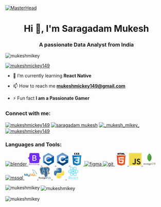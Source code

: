 
[![MasterHead](https://camo.githubusercontent.com/e52f791ef052d4de3431b34e208165107743ddc19bcdabe1cdb1d8db6baa627d/68747470733a2f2f6d656469612e74656e6f722e636f6d2f43786862663230455f456f41414141432f62616e6e65722e676966)](https://mukeshmikey.io)
<h1 align="center">Hi 👋, I'm Saragadam Mukesh</h1>
<h3 align="center">A passionate Data Analyst from India</h3>

<p align="left"> <img src="https://komarev.com/ghpvc/?username=mukeshmikey&label=Profile%20views&color=0e75b6&style=flat" alt="mukeshmikey" /> </p>

<p align="left"> <a href="https://twitter.com/mukeshmickey149" target="blank"><img src="https://img.shields.io/twitter/follow/mukeshmickey149?logo=twitter&style=for-the-badge" alt="mukeshmickey149" /></a> </p>

- 🌱 I’m currently learning **React Native**

- 📫 How to reach me **mukeshmickey149@gmail.com**

- ⚡ Fun fact **I am a Passionate Gamer**

<h3 align="left">Connect with me:</h3>
<p align="left">
<a href="https://twitter.com/mukeshmickey149" target="blank"><img align="center" src="https://raw.githubusercontent.com/rahuldkjain/github-profile-readme-generator/master/src/images/icons/Social/twitter.svg" alt="mukeshmickey149" height="30" width="40" /></a>
<a href="https://linkedin.com/in/saragadam mukesh" target="blank"><img align="center" src="https://raw.githubusercontent.com/rahuldkjain/github-profile-readme-generator/master/src/images/icons/Social/linked-in-alt.svg" alt="saragadam mukesh" height="30" width="40" /></a>
<a href="https://instagram.com/_mukesh_mikey_" target="blank"><img align="center" src="https://raw.githubusercontent.com/rahuldkjain/github-profile-readme-generator/master/src/images/icons/Social/instagram.svg" alt="_mukesh_mikey_" height="30" width="40" /></a>
<a href="https://www.leetcode.com/mukeshmickey149" target="blank"><img align="center" src="https://raw.githubusercontent.com/rahuldkjain/github-profile-readme-generator/master/src/images/icons/Social/leet-code.svg" alt="mukeshmickey149" height="30" width="40" /></a>
</p>

<h3 align="left">Languages and Tools:</h3>
<p align="left"> <a href="https://www.blender.org/" target="_blank" rel="noreferrer"> <img src="https://download.blender.org/branding/community/blender_community_badge_white.svg" alt="blender" width="40" height="40"/> </a> <a href="https://getbootstrap.com" target="_blank" rel="noreferrer"> <img src="https://raw.githubusercontent.com/devicons/devicon/master/icons/bootstrap/bootstrap-plain-wordmark.svg" alt="bootstrap" width="40" height="40"/> </a> <a href="https://www.cprogramming.com/" target="_blank" rel="noreferrer"> <img src="https://raw.githubusercontent.com/devicons/devicon/master/icons/c/c-original.svg" alt="c" width="40" height="40"/> </a> <a href="https://www.w3schools.com/cpp/" target="_blank" rel="noreferrer"> <img src="https://raw.githubusercontent.com/devicons/devicon/master/icons/cplusplus/cplusplus-original.svg" alt="cplusplus" width="40" height="40"/> </a> <a href="https://www.w3schools.com/css/" target="_blank" rel="noreferrer"> <img src="https://raw.githubusercontent.com/devicons/devicon/master/icons/css3/css3-original-wordmark.svg" alt="css3" width="40" height="40"/> </a> <a href="https://www.figma.com/" target="_blank" rel="noreferrer"> <img src="https://www.vectorlogo.zone/logos/figma/figma-icon.svg" alt="figma" width="40" height="40"/> </a> <a href="https://git-scm.com/" target="_blank" rel="noreferrer"> <img src="https://www.vectorlogo.zone/logos/git-scm/git-scm-icon.svg" alt="git" width="40" height="40"/> </a> <a href="https://www.w3.org/html/" target="_blank" rel="noreferrer"> <img src="https://raw.githubusercontent.com/devicons/devicon/master/icons/html5/html5-original-wordmark.svg" alt="html5" width="40" height="40"/> </a> <a href="https://developer.mozilla.org/en-US/docs/Web/JavaScript" target="_blank" rel="noreferrer"> <img src="https://raw.githubusercontent.com/devicons/devicon/master/icons/javascript/javascript-original.svg" alt="javascript" width="40" height="40"/> </a> <a href="https://www.mongodb.com/" target="_blank" rel="noreferrer"> <img src="https://raw.githubusercontent.com/devicons/devicon/master/icons/mongodb/mongodb-original-wordmark.svg" alt="mongodb" width="40" height="40"/> </a> <a href="https://www.microsoft.com/en-us/sql-server" target="_blank" rel="noreferrer"> <img src="https://www.svgrepo.com/show/303229/microsoft-sql-server-logo.svg" alt="mssql" width="40" height="40"/> </a> <a href="https://www.mysql.com/" target="_blank" rel="noreferrer"> <img src="https://raw.githubusercontent.com/devicons/devicon/master/icons/mysql/mysql-original-wordmark.svg" alt="mysql" width="40" height="40"/> </a> <a href="https://www.postgresql.org" target="_blank" rel="noreferrer"> <img src="https://raw.githubusercontent.com/devicons/devicon/master/icons/postgresql/postgresql-original-wordmark.svg" alt="postgresql" width="40" height="40"/> </a> <a href="https://www.python.org" target="_blank" rel="noreferrer"> <img src="https://raw.githubusercontent.com/devicons/devicon/master/icons/python/python-original.svg" alt="python" width="40" height="40"/> </a> <a href="https://reactjs.org/" target="_blank" rel="noreferrer"> <img src="https://raw.githubusercontent.com/devicons/devicon/master/icons/react/react-original-wordmark.svg" alt="react" width="40" height="40"/> </a> </p>

<p><img align="left" src="https://github-readme-stats.vercel.app/api/top-langs?username=mukeshmikey&show_icons=true&locale=en&layout=compact" alt="mukeshmikey" /></p>

<p>&nbsp;<img align="center" src="https://github-readme-stats.vercel.app/api?username=mukeshmikey&show_icons=true&locale=en" alt="mukeshmikey" /></p>

<p><img align="center" src="https://github-readme-streak-stats.herokuapp.com/?user=mukeshmikey&" alt="mukeshmikey" /></p>
